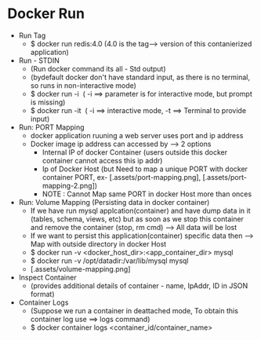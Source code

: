 # Docker Run

- Run Tag
  - \$ docker run redis:4.0 (4.0 is the tag--> version of this contanierized application)
- Run - STDIN
  - (Run docker command its all - Std output)
  - (bydefault docker don't have standard input, as there is no terminal, so runs in non-interactive mode)
  - \$ docker run -i <image> ( -i ==> parameter is for interactive mode, but prompt is missing)
  - \$ docker run -it <image> ( -i ==> interactive mode, -t ==> Terminal to provide input)
- Run: PORT Mapping
  - docker application ruuning a web server uses port and ip address
  - Docker image ip address can accessed by --> 2 options
    - Internal IP of docker Container (users outside this docker container cannot access this ip addr)
    - Ip of Docker Host (but Need to map a unique PORT with docker container PORT, ex- [.assets/port-mapping.png], [.assets/port-mapping-2.png])
    - NOTE : Cannot Map same PORT in docker Host more than onces
- Run: Volume Mapping (Persisting data in docker container)
  - If we have run mysql applcation(container) and have dump data in it (tables, schema, views, etc) but as soon as we stop this container and remove the container (stop, rm cmd) --> All data will be lost
  - If we want to persist this application(container) specific data then --> Map with outside directory in docker Host
  - \$ docker run -v <docker_host_dir>:<app_container_dir> mysql
  - \$ docker run -v /opt/datadir:/var/lib/mysql mysql
  - [.assets/volume-mapping.png]
- Inspect Container
  - (provides additional details of container - name, IpAddr, ID in JSON format)
- Container Logs
  - (Suppose we run a container in deattached mode, To obtain this container log use ==> logs command)
  - \$ docker container logs <container_id/container_name>
